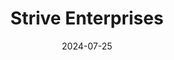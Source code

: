 ---  
layout: startup_page  
title: "Strive Enterprises"  
id: "strivefit.com"  
permalink: "/striveenterprisesstrivefit.com07252024/"  
website: "http://www.strivefit.com"  
funding_round: "Series B"  
funding_amount: "$30M"  
investors: "Cantor Fitzgerald, Deason Capital Services, LLC, Narya Capital, Morris Industries"  
about: "Strive Enterprises is focused on revolutionizing the wealth management industry. They offer asset management services and are launching Strive Wealth Management, a direct wealth management platform aimed at maximizing client value. The company is also actively pursuing acquisitions of RIAs and wealth management teams."  
markets: "Fintech, Wealth Management, Fitness, Health Care"  
hq: "Canonsburg, Pennsylvania, United States"  
founded_year: "2022"  
linkedin: "https://www.linkedin.com/company/strive-enterprise"  
twitter: "https://www.twitter.com/strivefitllc"  
instagram: ""  
facebook: "https://www.facebook.com/strivefit123"  
crunchbase: "https://www.crunchbase.com/organization/strive-enterprises"  
pitchbook: ""  

date_display: "25-Jul-2024"  
date: "2024-07-25"

# SEO Optimization  
meta_title: "Strive Enterprises - Series B Funding ($30M)"  
meta_description: "Strive Enterprises, Strive Enterprises is focused on revolutionizing the wealth management industry. They offer asset management services and are launching Strive Wealth ..."  
meta_keywords: "Strive Enterprises, Fintech, Wealth Management, Fitness, Health Care, Series B funding"  
canonical_url: "https://startup.projectstartups.com/striveenterprisesstrivefit.com07252024/"  
---